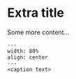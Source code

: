 # Extra title
Some more content...

```{figure} some_content/figures/cakejes.svg
---
width: 80%
align: center
---
<caption text>
